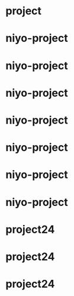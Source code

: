 # project
# niyo-project
# niyo-project
# niyo-project
# niyo-project
# niyo-project
# niyo-project
# niyo-project
# project24
# project24
# project24
